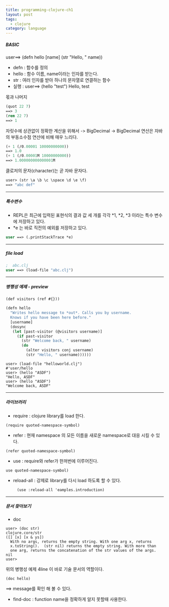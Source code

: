 ```yaml
---
title: programming-clojure-ch1
layout: post
tags:
  - clojure
category: language
---
```

##### BASIC
user==> (defn hello [name] (str "Hello, " name))
* defn : 함수를 정의
* hello : 함수 이름, name이라는 인자를 받는다.
* str : 여러 인자를 받아 하나의 문자열로 연결하는 함수
* 실행 : 
user==> (hello "test")
    Hello, test


몫과  나머지
```lisp
(quot 22 7)
==> 3
(rem 22 7)
==> 1
```
자릿수에 상관없이 정확한 계산을 위해서 -> BigDecimal -> BigDecimal 연산은 자바의 부동소수점
연산에 비해 매우 느리다.
```lisp
(+ 1 (/0.00001 10000000000))
==> 1.0
(+ 1 (/0.00001M 10000000000))
==> 1.000000000000001M
```

클로저의 문자(character)는 곧 자바 문자다.
```lisp
user> (str \a \b \c \space \d \e \f)
==> "abc def"
```

---

##### 특수변수

- REPL은 최근에 입력된 표현식의 결과 값 세 개를 각각 \*1, \*2, \*3 이라는 특수 변수에  저장하고 있다.
- \*e 는 바로 직전의 예외를 저장하고 있다.

```lisp
user ==> (.printStackTrace *e)
```

---

##### file load
```lisp
;  abc.clj
user ==> (load-file "abc.clj")
```

---

##### 병행성 예제 - preview
```lisp
(def visitors (ref #{}))

(defn hello
  "Writes hello message to *out*. Calls you by username.
  Knows if you have been here before."
  [username]
  (dosync
   (let [past-visitor (@visitors username)]
     (if past-visitor
       (str "Welcome back, " username)
       (do
         (alter visitors conj username)
         (str "Hello, " username))))))
```
```
user> (load-file "helloworld.clj")
#'user/hello
user> (hello "ASDF")
"Hello, ASDF"
user> (hello "ASDF")
"Welcome back, ASDF"
```

---

##### 라이브러리

* require : clojure library를 load 한다.
```
(require quoted-namespace-symbol)
```
* refer : 현재 namespace 의 모든 이름을 새로운 namespace로 대응 시킬 수 있다.
```
(refer quoted-namespace-symbol)
```
* use : require와 refer가 한꺼번에 이루어진다.
```
use quoted-namespace-symbol)
```
* reload-all : 강제로 library를 다시 load 하도록 할 수 있다.
```
     (use :reload-all 'eamples.introduction)
```

---

##### 문서 찾아보기

* doc
```
user> (doc str)
clojure.core/str
([] [x] [x & ys])
  With no args, returns the empty string. With one arg x, returns
  x.toString().  (str nil) returns the empty string. With more than
  one arg, returns the concatenation of the str values of the args.
nil
user>
```
위의 병행성 예제 4line 이 바로 기술 문서의 역할이다.
```
(doc hello)
```
==> message를 확인 해 볼 수 있다.

* find-doc : function name을 정확하게 알지 못할때 사용한다.

